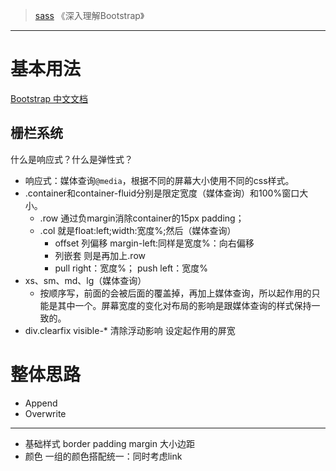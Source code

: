 >[sass](./sass.md)
>《深入理解Bootstrap》

---

# 基本用法
[Bootstrap 中文文档](http://v3.bootcss.com/)


## 栅栏系统
什么是响应式？什么是弹性式？

- 响应式：媒体查询`@media`，根据不同的屏幕大小使用不同的css样式。
- .container和container-fluid分别是限定宽度（媒体查询）和100%窗口大小。
    - .row 通过负margin消除container的15px padding；
    - .col 就是float:left;width:宽度%;然后（媒体查询）
    	- offset 列偏移 margin-left:同样是宽度%：向右偏移
    	- 列嵌套 则是再加上.row
    	- pull right：宽度%； push left：宽度%
 - xs、sm、md、lg（媒体查询）
	- 按顺序写，前面的会被后面的覆盖掉，再加上媒体查询，所以起作用的只能是其中一个。屏幕宽度的变化对布局的影响是跟媒体查询的样式保持一致的。
- div.clearfix visible-* 清除浮动影响 设定起作用的屏宽

# 整体思路
- Append 
- Overwrite

---
- 基础样式 border padding margin 大小边距
- 颜色 一组的颜色搭配统一：同时考虑link 
